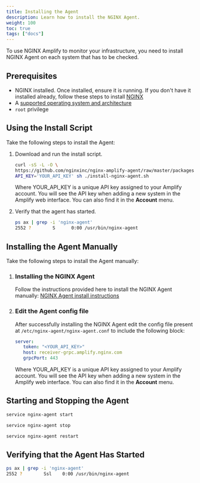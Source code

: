 ```yaml
---
title: Installing the Agent
description: Learn how to install the NGINX Agent.
weight: 100
toc: true
tags: ["docs"]
---
```


To use NGINX Amplify to monitor your infrastructure, you need to install NGINX Agent on each system that has to be checked.

## Prerequisites

- NGINX installed. Once installed, ensure it is running. If you don't have it installed already, follow these steps to install [NGINX](https://docs.nginx.com/nginx/admin-guide/installing-nginx/installing-nginx-open-source/)
- A [supported operating system and architecture](../technical-specifications/#supported-distributions)
- `root` privilege

## Using the Install Script

Take the following steps to install the Agent:

1. Download and run the install script.

   ```bash
   curl -sS -L -O \
   https://github.com/nginxinc/nginx-amplify-agent/raw/master/packages/install-nginx-agent.sh && \
   API_KEY='YOUR_API_KEY' sh ./install-nginx-agent.sh
   ```

   Where YOUR_API_KEY is a unique API key assigned to your Amplify account. You will see the API key when adding a new system in the Amplify web interface. You can also find it in the **Account** menu.

2. Verify that the agent has started.

   ```bash
   ps ax | grep -i 'nginx-agent'
   2552 ?        S      0:00 /usr/bin/nginx-agent
   ```

## Installing the Agent Manually

Take the following steps to install the Agent manually:

1. ### Installing the NGINX Agent

    Follow the instructions provided here to install the NGINX Agent manually: [NGINX Agent install instructions](https://docs.nginx.com/nginx-agent/installation-oss/)

2. ### Edit the Agent config file

   After successfully installing the NGINX Agent edit the config file present at `/etc/nginx-agent/nginx-agent.conf` to include the following block:

   ```yaml
   server:
      token: "<YOUR_API_KEY>"
      host: receiver-grpc.amplify.nginx.com
      grpcPort: 443
   ```
   Where YOUR_API_KEY is a unique API key assigned to your Amplify account. You will see the API key when adding a new system in the Amplify web interface. You can also find it in the **Account** menu.

## Starting and Stopping the Agent

```bash
service nginx-agent start
```

```bash
service nginx-agent stop
```

```bash
service nginx-agent restart
```

## Verifying that the Agent Has Started

```bash
ps ax | grep -i 'nginx-agent'
2552 ?        Ssl    0:00 /usr/bin/nginx-agent
```

